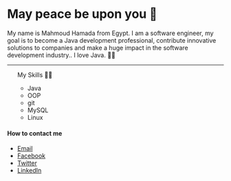 # May peace be upon you 👋

My name is Mahmoud Hamada from Egypt. I am a software engineer, my goal is to become a Java development professional, contribute innovative solutions to companies and make a huge impact in the software development industry.. I love Java. 👨‍💻
- - -
<ol>
    <summary>My Skills 👨‍💻</summary>
    <p>
        <ul>
            <li>
                 Java
            </li>
            <li>
                 OOP
            </li>
            <li>
               git
            </li>
            <li>
                 MySQL
            </li>
            <li>
                Linux
            </li>
        </ul>
    </p>
</ol>

#### How to contact me
* [Email](mailto:mahmoudh.abdelhady@gmail.com)
* [Facebook](https://fb.com/mahmmoud.mido.3)
* [Twitter](https://www.twitter.com/mahmoud68852876)
* [LinkedIn](https://linkedin.com/in/mahmoud-hamada-47b710197/)
